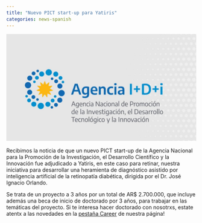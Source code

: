 ```yaml
---
title: "Nuevo PICT start-up para Yatiris"
categories: news-spanish
---
```


<div class="image-post-container">
    <img src="/images/news/logoagencia.png" title="Agencia I+D+i" />
</div>

Recibimos la noticia de que un nuevo PICT start-up de la Agencia Nacional para la Promoción de la Investigación, el Desarrollo Científico y la Innovación fue adjudicado a Yatiris, en este caso para retinar, nuestra iniciativa para desarrollar una heramienta de diagnóstico asistido por inteligencia artificial de la retinopatía diabética, dirigida por el Dr. José Ignacio Orlando.

Se trata de un proyecto a 3 años por un total de AR$ 2.700.000, que incluye además una beca de inicio de doctorado por 3 años, para trabajar en las temáticas del proyecto. Si te interesa hacer doctorado con nosotrxs, estate atentx a las novedades en la [pestaña Career](https://yatiris.github.io/career/) de nuestra página!